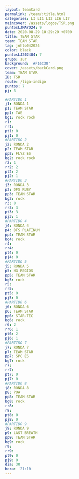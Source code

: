 ```yaml
---
layout: teamCard
permalink: /team/:title.html
categories: LI LI1 LI2 LI6 LI7 
maincover: /assets/logos/TSR.png
puntosLJMAYO24: 9
date: 2020-08-29 10:29:20 +0700
title: TEAM STAR
team: TEAM STAR
tag: johto042024
color: black
puntosLJ202404: 7
grupo: sur
background: '#F16C38'
cover: /assets/backCard.png
team: TEAM STAR
ID: TSR
route: /liga-indigo
puntos: 7
pj: 3

#PARTIDO 1
j1: RONDA 1
p1: TEAM STAR
pp1: TAE
bg1: rock rock
r1: 
rr1: 
pt1: 0
pj1: 0
#PARTIDO 2
j2: RONDA 2
p2: TEAM STAR
pp2: FLYZ ES
bg2: rock rock
r2: 1
rr2: 2
pt2: 2
pj2: 1
#PARTIDO 3
j3: RONDA 3
p3: DFS RUBY
pp3: TEAM STAR
bg3: rock
r3: 0
rr3: 3 
pt3: 3
pj3: 1
#PARTIDO 4
j4: RONDA 4
p4: DFS PLATINUM
pp4: TEAM STAR
bg4: rock 
r4: 
rr4: 
pt4: 0
pj4: 0
#PARTIDO 5
j5: RONDA 5
p5: HG REGIOS
pp5: TEAM STAR
bg5: rock 
r5: 
rr5: 
pt5: 0
pj5: 0
#PARTIDO 6
j6: RONDA 6
p6: TEAM STAR
pp6: STAR-TEC
bg6: rock 
r6: 2
rr6: 1
pt6: 2
pj6: 1
#PARTIDO 7
j7: RONDA 7
p7: TEAM STAR
pp7: SPC ES
bg7: rock 
r7: 
rr7: 
pt7: 0
pj7: 0 
#PARTIDO 8
j8: RONDA 8
p8: POA
pp8: TEAM STAR
bg8: rock 
rr8: 
r8: 
pt8: 0
pj8: 0
#PARTIDO 9
j9: RONDA 9
p9: LAST BREATH
pp9: TEAM STAR
bg9: rock
r9: 
rr9: 
pt9: 0
pj9: 0 
dia: 30
hora: '21:10'
---
```



